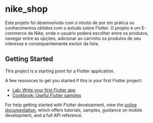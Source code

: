 # nike_shop

Este projeto foi desenvolvido com o intuito de por em prática os conhecimentos obtidos com o estudo sobre Flutter. O projeto é um E-commerce da Nike, onde o usuário poderá escolher entre os produtos, navegar entre as opções, adicionar ao carrinho os produtos de seu interesse e consequentemente excluir da lista.

## Getting Started

This project is a starting point for a Flutter application.

A few resources to get you started if this is your first Flutter project:

- [Lab: Write your first Flutter app](https://docs.flutter.dev/get-started/codelab)
- [Cookbook: Useful Flutter samples](https://docs.flutter.dev/cookbook)

For help getting started with Flutter development, view the
[online documentation](https://docs.flutter.dev/), which offers tutorials,
samples, guidance on mobile development, and a full API reference.

